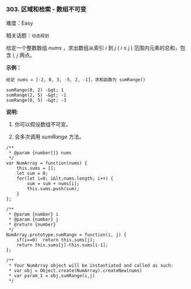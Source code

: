 ### 303. 区域和检索 - 数组不可变

难度：Easy

相关话题：`动态规划`

给定一个整数数组  *nums* ，求出数组从索引 *i* 到 *j* ( *i* &le; *j* ) 范围内元素的总和，包含 *i, j* 两点。



 **示例：** 





```
给定 nums = [-2, 0, 3, -5, 2, -1]，求和函数为 sumRange()

sumRange(0, 2) -&gt; 1
sumRange(2, 5) -&gt; -1
sumRange(0, 5) -&gt; -3
```

 **说明:** 





1. 你可以假设数组不可变。

2. 会多次调用 *sumRange* 方法。






```
/**
 * @param {number[]} nums
 */
var NumArray = function(nums) {
    this.sums = [];
    let sum = 0;
    for(let i=0; i&lt;nums.length; i++) {
        sum = sum + nums[i];
        this.sums.push(sum);
    }
};

/** 
 * @param {number} i 
 * @param {number} j
 * @return {number}
 */
NumArray.prototype.sumRange = function(i, j) {
    if(i==0)  return this.sums[j];
    return this.sums[j]-this.sums[i-1];
};

/** 
 * Your NumArray object will be instantiated and called as such:
 * var obj = Object.create(NumArray).createNew(nums)
 * var param_1 = obj.sumRange(i,j)
 */



```
